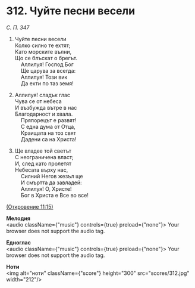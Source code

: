 # 312. Чуйте песни весели  

*С. П. 347*  

1. Чуйте песни весели  
Колко силно те ехтят;  
Като морските вълни,  
Що се блъскат о брегът.  
    Аллилуя! Господ Бог  
    Ще царува за всегда:  
    Аллилуя! Този вик  
    Да ехти по таз земя!  

2. Аллилуя! сладък глас  
Чува се от небеса  
И възбужда вътре в нас  
Благодарност и хвала.  
    Пряпорецът е развят!  
    С една дума от Отца,  
    Краищата на тоз свят  
    Дадени са на Христа!  

3. Ще владее той светът  
С неограничена власт;  
И, след като пролетят  
Небесата върху нас,  
    Силний Негов жезъл ще  
    И смъртта да завладей:  
    Аллилуя! О, Христе!  
    Бог в Христа е Все во все!  

[(Откровение 11:15)](http://biblia.bg/index.php?k=66&g=11&s=15)  

__Мелодия__  
<audio className={"music"} controls={true} preload={"none"}><source src="mp3/312.mp3" type="audio/mpeg"/>
Your browser does not support the audio tag.
</audio>  

__Едноглас__  
<audio className={"music"} controls={true} preload={"none"}><source src="transp/312.mp3" type="audio/mpeg"/>
Your browser does not support the audio tag.
</audio>  

__Ноти__  
<img alt="ноти" className={"score"} height="300" src="scores/312.jpg" width="212"/>
